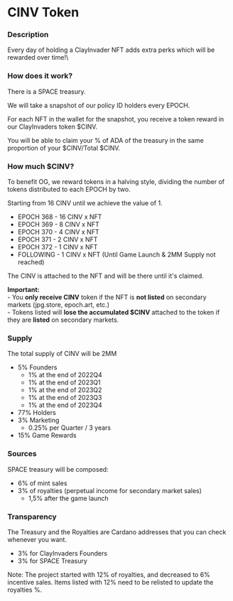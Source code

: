# CINV Token

### Description

Every day of holding a ClayInvader NFT adds extra perks which will be rewarded over time!\


### How does it work?

There is a SPACE treasury.&#x20;

We will take a snapshot of our policy ID holders every EPOCH.&#x20;

For each NFT in the wallet for the snapshot, you receive a token reward in our ClayInvaders token $CINV.&#x20;

You will be able to claim your % of ADA of the treasury in the same proportion of your $CINV/Total $CINV.&#x20;



### How much $CINV?

To benefit OG, we reward tokens in a halving style, dividing the number of tokens distributed to each EPOCH by two.&#x20;

Starting from 16 CINV until we achieve the value of 1.&#x20;

* EPOCH 368 - 16 CINV x NFT&#x20;
* EPOCH 369 - 8 CINV x NFT&#x20;
* EPOCH 370 - 4 CINV x NFT&#x20;
* EPOCH 371 - 2 CINV x NFT&#x20;
* EPOCH 372 - 1 CINV x NFT&#x20;
* FOLLOWING - 1 CINV x NFT (Until Game Launch & 2MM Supply not reached)

The CINV is attached to the NFT and will be there until it's claimed.

**Important:**\
\- You **only receive CINV** token if the NFT is **not listed** on secondary markets (jpg.store, epoch.art,  etc.)\
\- Tokens listed will **lose the accumulated $CINV** attached to the token if they are **listed** on secondary markets.

### Supply

The total supply of CINV will be 2MM

* 5% Founders
  * 1% at the end of 2022Q4
  * 1% at the end of 2023Q1
  * 1% at the end of 2023Q2
  * 1% at the end of 2023Q3
  * 1% at the end of 2023Q4
* 77% Holders
* 3% Marketing
  * 0.25% per Quarter / 3 years
* 15% Game Rewards

### Sources

SPACE treasury will be composed:&#x20;

* 6% of mint sales&#x20;
* 3% of royalties (perpetual income for secondary market sales)
  * 1,5% after the game launch

### Transparency

The Treasury and the Royalties are Cardano addresses that you can check whenever you want.

* 3% for ClayInvaders Founders
* 3% for SPACE Treasury

Note: The project started with 12% of royalties, and decreased to 6% incentive sales. Items listed with 12% need to be relisted to update the royalties %.
